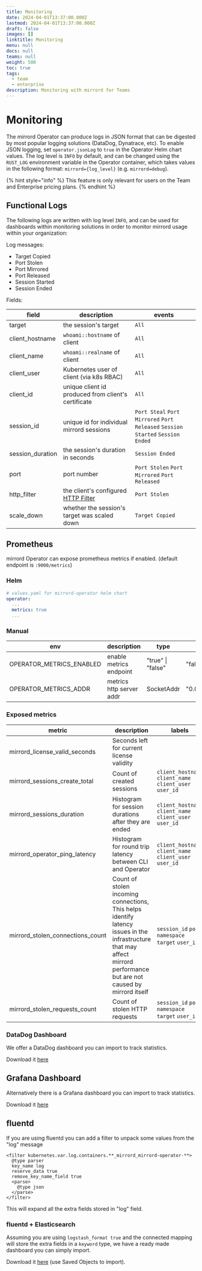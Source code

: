```yaml
---
title: Monitoring
date: 2024-04-01T13:37:00.000Z
lastmod: 2024-04-01T13:37:00.000Z
draft: false
images: []
linktitle: Monitoring
menu: null
docs: null
teams: null
weight: 500
toc: true
tags:
  - team
  - enterprise
description: Monitoring with mirrord for Teams
---
```


# Monitoring

The mirrord Operator can produce logs in JSON format that can be digested by most popular logging solutions (DataDog, Dynatrace, etc). To enable JSON logging, set `operator.jsonLog` to `true` in the Operator Helm chart values. The log level is `INFO` by default, and can be changed using the `RUST_LOG` environment variable in the Operator container, which takes values in the following format: `mirrord={log_level}` (e.g. `mirrord=debug`).

{% hint style="info" %}
This feature is only relevant for users on the Team and Enterprise pricing plans.
{% endhint %}

## Functional Logs

The following logs are written with log level `INFO`, and can be used for dashboards within monitoring solutions in order to monitor mirrord usage within your organization:

Log messages:

* Target Copied
* Port Stolen
* Port Mirrored
* Port Released
* Session Started
* Session Ended

Fields:

| field             | description                                                                                                                                                                  | events                                                                         |
| ----------------- | ---------------------------------------------------------------------------------------------------------------------------------------------------------------------------- | ------------------------------------------------------------------------------ |
| target            | the session's target                                                                                                                                                         | `All`                                                                          |
| client\_hostname  | `whoami::hostname` of client                                                                                                                                                 | `All`                                                                          |
| client\_name      | `whoami::realname` of client                                                                                                                                                 | `All`                                                                          |
| client\_user      | Kubernetes user of client (via k8s RBAC)                                                                                                                                     | `All`                                                                          |
| client\_id        | unique client id produced from client's certificate                                                                                                                          | `All`                                                                          |
| session\_id       | unique id for individual mirrord sessions                                                                                                                                    | `Port Steal` `Port Mirrored` `Port Released` `Session Started` `Session Ended` |
| session\_duration | the session's duration in seconds                                                                                                                                            | `Session Ended`                                                                |
| port              | port number                                                                                                                                                                  | `Port Stolen` `Port Mirrored` `Port Released`                                  |
| http\_filter      | the client's configured [HTTP Filter](https://app.gitbook.com/s/Z7vBpFMZTH8vUGJBGRZ4/options#feature.network) | `Port Stolen`                                                                  |
| scale\_down       | whether the session's target was scaled down                                                                                                                                 | `Target Copied`                                                                |

## Prometheus

mirrord Operator can expose prometheus metrics if enabled. (default endpoint is `:9000/metrics`)

### Helm

```yaml
# values.yaml for mirrord-operator helm chart
operator:
  ...
  metrics: true
  ...
```

### Manual

| env                        | description              | type              | default        |
| -------------------------- | ------------------------ | ----------------- | -------------- |
| OPERATOR\_METRICS\_ENABLED | enable metrics endpoint  | "true" \| "false" | "false"        |
| OPERATOR\_METRICS\_ADDR    | metrics http server addr | SocketAddr        | "0.0.0.0:9000" |

### Exposed metrics

| metric                           | description                                          | labels                                                  |
| -------------------------------- | ---------------------------------------------------- | ------------------------------------------------------- |
| mirrord\_license\_valid\_seconds | Seconds left for current license validity            |                                                         |
| mirrord\_sessions\_create\_total | Count of created sessions                            | `client_hostname` `client_name` `client_user` `user_id` |
| mirrord\_sessions\_duration      | Histogram for session durations after they are ended | `client_hostname` `client_name` `client_user` `user_id` |
| mirrord\_operator\_ping\_latency | Histogram for round trip latency between CLI and Operator  | `client_hostname` `client_name` `client_user` `user_id`                        |
| mirrord\_stolen\_connections\_count     | Count of stolen incoming connections, This helps identify latency issues in the infrastructure that may affect mirrord performance but are not caused by mirrord itself | `session_id` `port` `namespace` `target` `user_id` |
| mirrord\_stolen\_requests\_count      | Count of stolen HTTP requests | `session_id` `port` `namespace` `target` `user_id`|

### DataDog Dashboard

We offer a DataDog dashboard you can import to track statistics.

Download it [here](https://github.com/metalbear-co/docs/tree/main/managing-mirrord/assets/Mirrord_datadog_Operator_Dashboard.json)

## Grafana Dashboard

Alternatively there is a Grafana dashboard you can import to track statistics.

Download it [here](https://github.com/metalbear-co/docs/tree/main/managing-mirrord/assets/Mirrord_grafana_Operator_Dashboard.json)

## fluentd

If you are using fluentd you can add a filter to unpack some values from the "log" message

```
<filter kubernetes.var.log.containers.**_mirrord_mirrord-operator-**>
  @type parser
  key_name log
  reserve_data true
  remove_key_name_field true
  <parse>
    @type json
  </parse>
</filter>
```

This will expand all the extra fields stored in "log" field.

### fluentd + Elasticsearch

Assuming you are using `logstash_format true` and the connected mapping will store the extra fields in a `keyword` type, we have a ready made dashboard you can simply import.

Download it [here](https://github.com/metalbear-co/docs/tree/main/managing-mirrord/assets/operator-fluentd-kibana.ndjson) (use Saved Objects to import).
